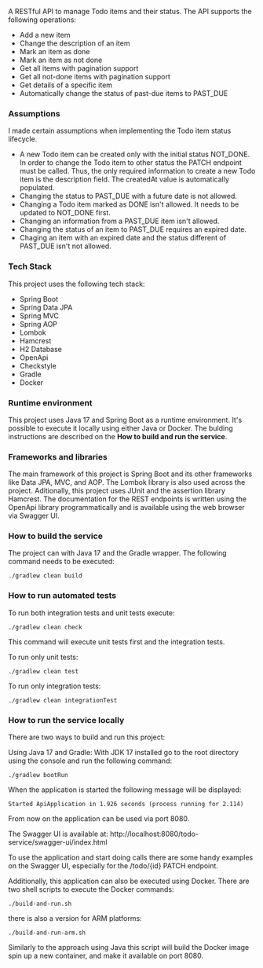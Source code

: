 A RESTful API to manage Todo items and their status. The API supports the following operations:

* Add a new item
* Change the description of an item
* Mark an item as done
* Mark an item as not done
* Get all items with pagination support
* Get all not-done items with pagination support
* Get details of a specific item
* Automatically change the status of past-due items to PAST_DUE

### Assumptions

I made certain assumptions when implementing the Todo item status lifecycle.

* A new Todo item can be created only with the initial status NOT_DONE. In order to change the Todo item to other status the PATCH endpoint must be called. Thus, the only required information to create a new Todo item is the description field. The createdAt value is automatically populated.
* Changing the status to PAST_DUE with a future date is not allowed.
* Changing a Todo item marked as DONE isn't allowed. It needs to be updated to NOT_DONE first.
* Changing an information from a PAST_DUE item isn't allowed.
* Changing the status of an item to PAST_DUE requires an expired date.
* Chaging an item with an expired date and the status different of PAST_DUE isn't not allowed.

### Tech Stack

This project uses the following tech stack:

* Spring Boot
* Spring Data JPA
* Spring MVC
* Spring AOP
* Lombok
* Hamcrest
* H2 Database
* OpenApi
* Checkstyle
* Gradle
* Docker

### Runtime environment

This project uses Java 17 and Spring Boot as a runtime environment. It's possible to execute it locally using either Java or Docker. The bulding instructions are described on the **How to build and run the service**.

### Frameworks and libraries

The main framework of this project is Spring Boot and its other frameworks like Data JPA, MVC, and AOP. The Lombok library is also used across the project. Aditionally, this project uses JUnit and the assertion library Hamcrest.
The documentation for the REST endpoints is written using the OpenApi library programmatically and is available using the web browser via Swagger UI.

### How to build the service

The project can with Java 17 and the Gradle wrapper. The following command needs to be executed:

```
./gradlew clean build
```

### How to run automated tests

To run both integration tests and unit tests execute:

```
./gradlew clean check
```
This command will execute unit tests first and the integration tests.

To run only unit tests:
```
./gradlew clean test
```

To run only integration tests:
```
./gradlew clean integrationTest
```

### How to run the service locally

There are two ways to build and run this project:

Using Java 17 and Gradle: With JDK 17 installed go to the root directory using the console and run the following command:

```
./gradlew bootRun
```

When the application is started the following message will be displayed:

```
Started ApiApplication in 1.926 seconds (process running for 2.114)
```

From now on the application can be used via port 8080.

The Swagger UI is available at:
http://localhost:8080/todo-service/swagger-ui/index.html

To use the application and start doing calls there are some handy examples on the Swagger UI, especially for the /todo/{id} PATCH endpoint.

Additionally, this application can also be executed using Docker. There are two shell scripts to execute the Docker commands:

```
./build-and-run.sh
```

there is also a version for ARM platforms:

```
./build-and-run-arm.sh
```

Similarly to the approach using Java this script will build the Docker image spin up a new container, and make it available on port 8080. 